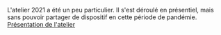 L'atelier 2021 a été un peu particulier. Il s'est déroulé en présentiel, mais sans pouvoir partager de dispositif en cette période de pandémie. 
[Présentation de l'atelier](https://ecoleanthropocene.universite-lyon.fr/a-quoi-revent-les-maquettes--247850.kjsp?RH=1633680335198)

